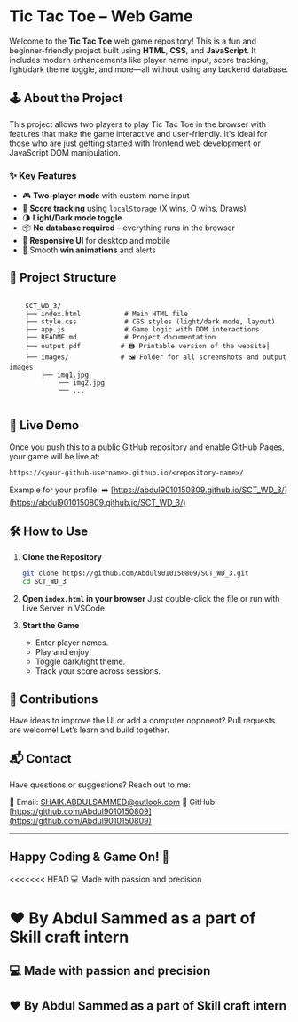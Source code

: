 # Tic Tac Toe – Web Game

Welcome to the **Tic Tac Toe** web game repository! This is a fun and beginner-friendly project built using **HTML**, **CSS**, and **JavaScript**. It includes modern enhancements like player name input, score tracking, light/dark theme toggle, and more—all without using any backend database.

## 🕹️ About the Project

This project allows two players to play Tic Tac Toe in the browser with features that make the game interactive and user-friendly. It's ideal for those who are just getting started with frontend web development or JavaScript DOM manipulation.

### ✨ Key Features

* 🎮 **Two-player mode** with custom name input
* 🧠 **Score tracking** using `localStorage` (X wins, O wins, Draws)
* 🌗 **Light/Dark mode toggle**
* 📦 **No database required** – everything runs in the browser
* 📱 **Responsive UI** for desktop and mobile
* 🎉 Smooth **win animations** and alerts

## 📂 Project Structure

```

	SCT_WD_3/
	├── index.html           # Main HTML file
	├── style.css            # CSS styles (light/dark mode, layout)
	├── app.js               # Game logic with DOM interactions
	├── README.md            # Project documentation
	├── output.pdf          # 🖨️ Printable version of the website│
	├── images/             # 🖼️ Folder for all screenshots and output images
   		├── img1.jpg
    		├── img2.jpg
    		└── ...
    		
```

## 🚀 Live Demo

Once you push this to a public GitHub repository and enable GitHub Pages, your game will be live at:

```
https://<your-github-username>.github.io/<repository-name>/
```

Example for your profile:
➡️ [https://abdul9010150809.github.io/SCT_WD_3/](https://abdul9010150809.github.io/SCT_WD_3/)

## 🛠️ How to Use

1. **Clone the Repository**

   ```bash
   git clone https://github.com/Abdul9010150809/SCT_WD_3.git
   cd SCT_WD_3
   ```

2. **Open `index.html` in your browser**
   Just double-click the file or run with Live Server in VSCode.

3. **Start the Game**

   * Enter player names.
   * Play and enjoy!
   * Toggle dark/light theme.
   * Track your score across sessions.

## 🤝 Contributions

Have ideas to improve the UI or add a computer opponent?
Pull requests are welcome! Let’s learn and build together.

## 📬 Contact

Have questions or suggestions? Reach out to me:

📧 Email: [SHAIK.ABDULSAMMED@outlook.com](mailto:SHAIK.ABDULSAMMED@outlook.com)
🔗 GitHub: [https://github.com/Abdul9010150809](https://github.com/Abdul9010150809)

---

## Happy Coding & Game On! 🎯

<<<<<<< HEAD
💻 Made with passion and precision

❤️ By Abdul Sammed as a part of Skill craft intern
=======
## 💻 Made with passion and precision  

## ❤️ By Abdul Sammed as a part of Skill craft intern

